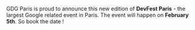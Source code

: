 GDG Paris is proud to announce this new edition of **DevFest Paris** - the largest Google related event in Paris.
The event will happen on **February 5th**.
So book the date !
